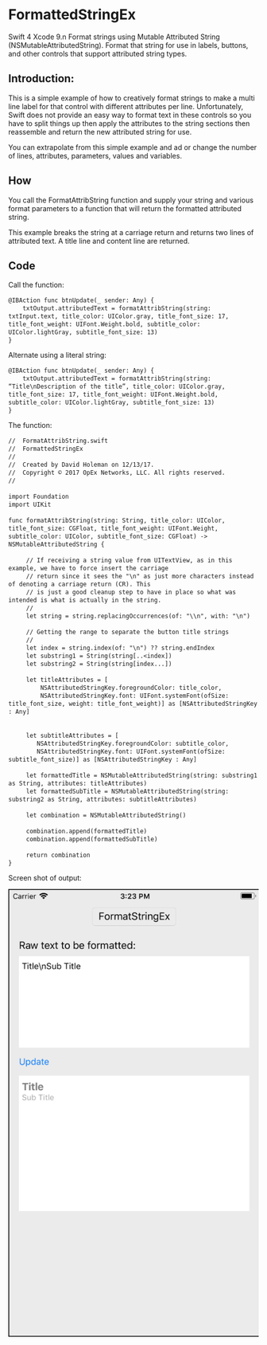# FormattedStringEx

Swift 4 Xcode 9.n Format strings using Mutable Attributed String (NSMutableAttributedString).
Format that string for use in labels, buttons, and other controls that support attributed string types.

## Introduction:
This is a simple example of how to creatively format strings to make a multi line label for that control with different attributes per line.  Unfortunately, Swift does not provide an easy way to format text in these controls so you have to split things up then apply the attributes to the string sections then reassemble and return the new attributed string for use.  

You can extrapolate from this simple example and ad or change the number of lines, attributes, parameters, values and variables.

## How
You call the FormatAttribString function and supply your string and various format parameters to a function that will return the formatted attributed string.

This example breaks the string at a carriage return and returns two lines of attributed text.  A title line and content line are returned.

## Code

Call the function:

    @IBAction func btnUpdate(_ sender: Any) {
        txtOutput.attributedText = formatAttribString(string: txtInput.text, title_color: UIColor.gray, title_font_size: 17, title_font_weight: UIFont.Weight.bold, subtitle_color: UIColor.lightGray, subtitle_font_size: 13)
    }

Alternate using a literal string:

    @IBAction func btnUpdate(_ sender: Any) {
        txtOutput.attributedText = formatAttribString(string: “Title\nDescription of the title”, title_color: UIColor.gray, title_font_size: 17, title_font_weight: UIFont.Weight.bold, subtitle_color: UIColor.lightGray, subtitle_font_size: 13)
    }

The function:

    //  FormatAttribString.swift
    //  FormattedStringEx
    //
    //  Created by David Holeman on 12/13/17.
    //  Copyright © 2017 OpEx Networks, LLC. All rights reserved.
    //

    import Foundation
    import UIKit

    func formatAttribString(string: String, title_color: UIColor, title_font_size: CGFloat, title_font_weight: UIFont.Weight, subtitle_color: UIColor, subtitle_font_size: CGFloat) -> NSMutableAttributedString {
    
         // If receiving a string value from UITextView, as in this example, we have to force insert the carriage
         // return since it sees the "\n" as just more characters instead of denoting a carriage return (CR). This
         // is just a good cleanup step to have in place so what was intended is what is actually in the string.
         //
         let string = string.replacingOccurrences(of: "\\n", with: "\n")
    
         // Getting the range to separate the button title strings
         //
         let index = string.index(of: "\n") ?? string.endIndex
         let substring1 = String(string[..<index])
         let substring2 = String(string[index...])
    
         let titleAttributes = [
             NSAttributedStringKey.foregroundColor: title_color,
             NSAttributedStringKey.font: UIFont.systemFont(ofSize: title_font_size, weight: title_font_weight)] as [NSAttributedStringKey : Any]
    
    
         let subtitleAttributes = [
            NSAttributedStringKey.foregroundColor: subtitle_color,
            NSAttributedStringKey.font: UIFont.systemFont(ofSize: subtitle_font_size)] as [NSAttributedStringKey : Any]
    
         let formattedTitle = NSMutableAttributedString(string: substring1 as String, attributes: titleAttributes)
         let formattedSubTitle = NSMutableAttributedString(string: substring2 as String, attributes: subtitleAttributes)
    
         let combination = NSMutableAttributedString()
    
         combination.append(formattedTitle)
         combination.append(formattedSubTitle)
   
         return combination
    }

Screen shot of output:  

![image](https://github.com/OpExNetworks/FormattedStringEx/blob/master/FormatAttribString%20Screen%20Shot.png)


